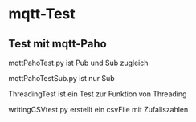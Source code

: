# mqtt-Test
## Test mit mqtt-Paho

mqttPahoTest.py ist Pub und Sub zugleich

mqttPahoTestSub.py ist nur Sub

ThreadingTest ist ein Test zur Funktion von Threading

writingCSVtest.py erstellt ein csvFile mit Zufallszahlen